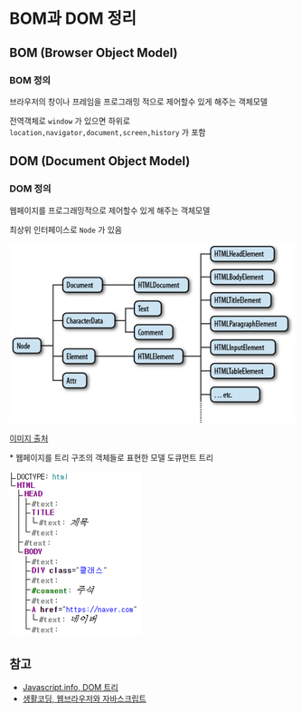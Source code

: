 # BOM과 DOM 정리

## BOM (Browser Object Model)

### BOM 정의

브라우저의 창이나 프레임을 프로그래밍 적으로 제어할수 있게 해주는 객체모델

전역객체로 `window` 가 있으면 하위로
`location,navigator,document,screen,history` 가 포함

## DOM (Document Object Model)

### DOM 정의

웹페이지를 프로그래밍적으로 제어할수 있게 해주는 객체모델

최상위 인터페이스로 `Node` 가 있음

![node 하위 이미지](../images/image.png)

[이미지 출처](https://web.stanford.edu/class/cs98si/slides/the-document-object-model.html)

 \* 웹페이지를 트리 구조의 객체들로 표현한 모델 도큐먼트 트리

![alt text](../images/image-1.png)

## 참고

- [Javascript.info, DOM 트리](https://ko.javascript.info/dom-nodes)
- [생활코딩, 웹브라우저와 자바스크립트](https://opentutorials.org/course/1375)
